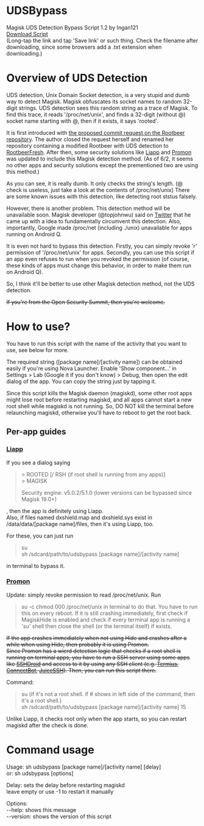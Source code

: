 # UDSBypass
Magisk UDS Detection Bypass Script 1.2 by Ingan121  
[Download Script](https://github.com/Ingan121/UDSBypass/raw/master/udsbypass)  
(Long-tap the link and tap 'Save link' or such thing. Check the filename after downloading, since some browsers add a .txt extension when downloading.)

# Overview of UDS Detection
UDS detection, Unix Domain Socket detection, is a very stupid and dumb way to detect Magisk. Magisk obfuscates its socket names to random 32-digit strings. UDS detection sees this random string as a trace of Magisk. To find this trace, it reads '/proc/net/unix', and finds a 32-digit (without \@) socket name starting with \@, then if it exists, it says 'rooted'.

It is first introduced with [the proposed commit request on the Rootbeer repository](https://github.com/scottyab/rootbeer/pull/88). The author closed the request herself and renamed her repository containing a modified Rootbeer with UDS detection to [RootbeerFresh](https://github.com/kimchangyoun/RootbeerFresh). After then, some security solutions like [Liapp](https://liapp.lockincomp.com/) and [Promon](https://promon.co/) was updated to include this Magisk detection method. (As of 6/2, it seems no other apps and security solutions except the prementioned two are using this method.)

As you can see, it is really dumb. It only checks the string's length. (@ check is useless, just take a look at the contents of /proc/net/unix) There are some known issues with this detection, like detecting root ststus falsely.

However, there is another problem. This detection method will be unavailable soon. Magisk developer (\@topjohnwu) said on [Twitter](https://twitter.com/topjohnwu/status/1121993377933877248) that he came up with a idea to fundamentally circumvent this detection. Also, importantly, Google made /proc/net (including ./unix) unavailable for apps running on Android Q.

It is even not hard to bypass this detection. Firstly, you can simply revoke 'r' permission of '/proc/net/unix' for apps. Secondly, you can use this script if an app even refuses to run when you revoked the permission (of course, these kinds of apps must change this behavior, in order to make them run on Android Q).

So, I think it'll be better to use other Magisk detection method, not the UDS detection.

~~If you're from the Open Security Summit, then you're welcome.~~ 

# How to use?
You have to run this script with the name of the activity that you want to use, see below for more.

The required string ([package name]/[activity name]) can be obtained easily if you're using Nova Launcher. Enable 'Show component...' in Settings > Lab (Google it if you don't know) > Debug, then open the edit dialog of the app. You can copy the string just by tapping it.

Since this script kills the Magisk daemon (magiskd), some other root apps might lose root before restarting magiskd, and all apps cannot start a new root shell while magiskd is not running. So, DO NOT kill the terminal before relaunching magiskd, otherwise you'll have to reboot to get the root back.

## Per-app guides

### [Liapp](https://liapp.lockincomp.com)
If you see a dialog saying
> \> ROOTED [/ RSH (if root shell is running from any apps)]  
> \> MAGISK
>
> Security engine: v5.0.2/5.1.0 (lower versions can be bypassed since Magisk 19.0+)

, then the app is definitely using Liapp.  
Also, if files named dxshield.map and dxshield.sys exist in /data/data/[package name]/files, then it's using Liapp, too.

For these, you can just run
> su  
> sh /sdcard/path/to/udsbypass [package name]/[activity name]

in terminal to bypass it.

### [Promon](https://promon.co)
Update: simply revoke permission to read /proc/net/unix. Run
> su -c chmod 000 /proc/net/unix
in terminal to do that. You have to run this on every reboot. If it is still crashing immediately, first check if MagiskHide is enabled and check if every terminal app is running a 'su' shell then close the shell (or the terminal itself) if exists.

~~If the app crashes immediately when not using Hide and crashes after a while when using Hide, then probably it is using Promon.  
Since Promon has a wierd detection logic that checks if a root shell is running on terminal apps, you have to run a SSH server using some apps like [SSHDroid](https://play.google.com/store/apps/details?id=berserker.android.apps.sshdroid) and access to it by using any SSH client (e.g. [Termius](https://play.google.com/store/apps/details?id=com.server.auditor.ssh.client), [ConnectBot](https://play.google.com/store/apps/details?id=org.connectbot), [JuiceSSH](https://play.google.com/store/apps/details?id=com.sonelli.juicessh)). Then, you can run this script there.~~ 

Command:  
> su (if it's not a root shell. if # shows in left side of the command, then it's a root shell.)  
> sh /sdcard/path/to/udsbypass [package name]/[activity name] 15

Unlike Liapp, it checks root only when the app starts, so you can restart magiskd after the check is done.

# Command usage
Usage: sh udsbypass [package name]/[activity name] [delay]  
or: sh udsbypass [options]

Delay: sets the delay before restarting magiskd  
leave empty or use -1 to restart it manually

Options:  
--help: shows this message  
--version: shows the version of this script
